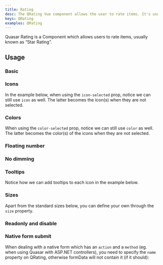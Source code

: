 ```yaml
---
title: Rating
desc: The QRating Vue component allows the user to rate items. It's usually known as 'star rating'.
keys: QRating
examples: QRating
---
```


Quasar Rating is a Component which allows users to rate items, usually known as “Star Rating”.

<doc-api file="QRating" />

## Usage

### Basic

<doc-example title="Basic" file="Basic" />

<doc-example title="Custom number of choices" file="Max" />

### Icons

<doc-example title="Image icons" file="Images" />

In the example below, when using the `icon-selected` prop, notice we can still use `icon` as well. The latter becomes the icon(s) when they are not selected.

<doc-example title="Different icon when selected" file="SelectedIcon" />

<doc-example title="Different icon for each rating" file="ArrayIcon" />

### Colors

When using the `color-selected` prop, notice we can still use `color` as well. The latter becomes the color(s) of the icons when they are not selected.

<doc-example title="Different color for each rating" file="Colors" />

### Floating number

<doc-example title="Different icon and color when half selected" file="HalfSelected" />

### No dimming

<doc-example title="No dimming" file="NoDimming" />

### Tooltips

Notice how we can add tooltips to each icon in the example below.

<doc-example title="With QTooltip" file="SlotTip" />

### Sizes

Apart from the standard sizes below, you can define your own through the `size` property.

<doc-example title="Standard sizes" file="StandardSizes" />

### Readonly and disable

<doc-example title="Readonly and disable" file="ReadonlyDisable" />

### Native form submit

When dealing with a native form which has an `action` and a `method` (eg. when using Quasar with ASP.NET controllers), you need to specify the `name` property on QRating, otherwise formData will not contain it (if it should):

<doc-example title="Native form" file="NativeForm" />
